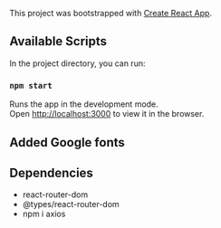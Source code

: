 This project was bootstrapped with [Create React App](https://github.com/facebook/create-react-app).

## Available Scripts

In the project directory, you can run:

### `npm start`

Runs the app in the development mode.<br />
Open [http://localhost:3000](http://localhost:3000) to view it in the browser.

## Added Google fonts

<link href="https://fonts.googleapis.com/css2?family=Archivo:wght@400;700&family=Poppins&display=swap" rel="stylesheet">

## Dependencies
- react-router-dom 
- @types/react-router-dom
- npm i axios